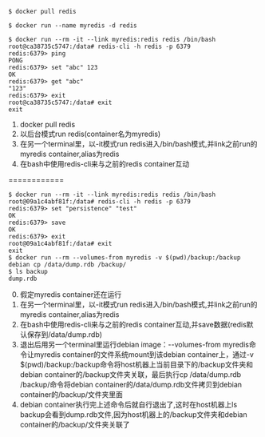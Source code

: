 ```
$ docker pull redis

$ docker run --name myredis -d redis

$ docker run --rm -it --link myredis:redis redis /bin/bash
root@ca38735c5747:/data# redis-cli -h redis -p 6379
redis:6379> ping
PONG
redis:6379> set "abc" 123
OK
redis:6379> get "abc"
"123"
redis:6379> exit
root@ca38735c5747:/data# exit
exit
```
1. docker pull redis
2. 以后台模式run redis(container名为myredis)
3. 在另一个terminal里，以-it模式run redis进入/bin/bash模式,并link之前run的myredis container,alias为redis
4. 在bash中使用redis-cli来与之前的redis container互动

============
```
$ docker run --rm -it --link myredis:redis redis /bin/bash
root@09a1c4abf81f:/data# redis-cli -h redis -p 6379
redis:6379> set "persistence" "test"
OK
redis:6379> save
OK
redis:6379> exit
root@09a1c4abf81f:/data# exit
exit
$ docker run --rm --volumes-from myredis -v $(pwd)/backup:/backup debian cp /data/dump.rdb /backup/
$ ls backup
dump.rdb
```
0. 假定myredis container还在运行
1. 在另一个terminal里，以-it模式run redis进入/bin/bash模式,并link之前run的myredis container,alias为redis
2. 在bash中使用redis-cli来与之前的redis container互动,并save数据(redis默认保存到/data/dump.rdb)
3. 退出后用另一个terminal里运行debian image：--volumes-from myredis命令让myredis container的文件系统mount到该debian container上，通过-v $(pwd)/backup:/backup命令将host机器上当前目录下的/backup文件夹和debian container的/backup文件夹关联，最后执行cp /data/dump.rdb /backup/命令将debian container的/data/dump.rdb文件拷贝到debian container的/backup/文件夹里面
4. debian container执行完上述命令后就自行退出了,这时在host机器上ls backup会看到dump.rdb文件,因为host机器上的/backup文件夹和debian container的/backup/文件夹关联了
